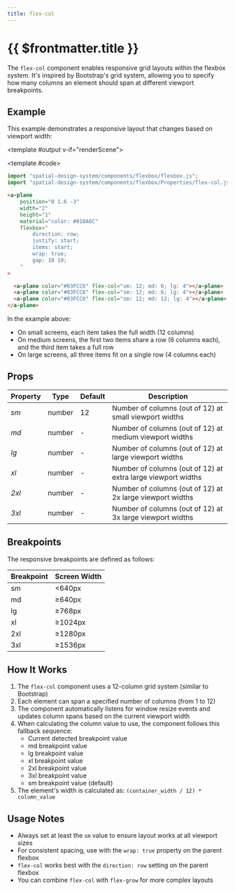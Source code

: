 ```yaml
---
title: flex-col
---
```


<script setup lang="ts">
import { ref, onMounted } from "vue";
import ComponentExample from "../vue/ComponentExample.vue";

const renderScene = ref(false);

onMounted(async () => {
  try {
    await import("spatial-design-system/components/flexbox/flexbox.js");
    renderScene.value = true;
  } catch(e) {
    console.error(e);
  }
});
</script>

# {{ $frontmatter.title }}

The `flex-col` component enables responsive grid layouts within the flexbox system. It's inspired by Bootstrap's grid system, allowing you to specify how many columns an element should span at different viewport breakpoints.

## Example

This example demonstrates a responsive layout that changes based on viewport width:

<ComponentExample :fixed="true">

<template #output v-if="renderScene">
<a-plane
position="0 1.6 -3"
width="2"
height="1"
material="color: #018A6C"
flexbox="
direction: row;
justify: start;
items: start;
wrap: true;
gap: 10 10;
">

  <a-plane color="#03FCC6" flex-col="sm: 12; md: 6; lg: 4"></a-plane>
  <a-plane color="#03FCC6" flex-col="sm: 12; md: 6; lg: 4"></a-plane>
  <a-plane color="#03FCC6" flex-col="sm: 12; md: 12; lg: 4"></a-plane>
</a-plane>
</template>

<template #code>

```js
import "spatial-design-system/components/flexbox/flexbox.js";
import "spatial-design-system/components/flexbox/Properties/flex-col.js";
```

```html
<a-plane
    position="0 1.6 -3"
    width="2"
    height="1"
    material="color: #018A6C"
    flexbox="
        direction: row;
        justify: start;
        items: start;
        wrap: true;
        gap: 10 10;
    "
>

  <a-plane color="#03FCC6" flex-col="sm: 12; md: 6; lg: 4"></a-plane>
  <a-plane color="#03FCC6" flex-col="sm: 12; md: 6; lg: 4"></a-plane>
  <a-plane color="#03FCC6" flex-col="sm: 12; md: 12; lg: 4"></a-plane>
</a-plane>
```

</template>

</ComponentExample>

In the example above:
- On small screens, each item takes the full width (12 columns)
- On medium screens, the first two items share a row (6 columns each), and the third item takes a full row
- On large screens, all three items fit on a single row (4 columns each)

## Props

| Property | Type   | Default | Description                                                 |
| -------- | ------ | ------- | ----------------------------------------------------------- |
| _sm_     | number | 12      | Number of columns (out of 12) at small viewport widths      |
| _md_     | number | -       | Number of columns (out of 12) at medium viewport widths     |
| _lg_     | number | -       | Number of columns (out of 12) at large viewport widths      |
| _xl_     | number | -       | Number of columns (out of 12) at extra large viewport widths |
| _2xl_    | number | -       | Number of columns (out of 12) at 2x large viewport widths   |
| _3xl_    | number | -       | Number of columns (out of 12) at 3x large viewport widths   |

## Breakpoints

The responsive breakpoints are defined as follows:

| Breakpoint | Screen Width  |
| ---------- | ------------- |
| sm         | <640px        |
| md         | ≥640px        |
| lg         | ≥768px        |
| xl         | ≥1024px       |
| 2xl        | ≥1280px       |
| 3xl        | ≥1536px       |

## How It Works

1. The `flex-col` component uses a 12-column grid system (similar to Bootstrap)
2. Each element can span a specified number of columns (from 1 to 12)
3. The component automatically listens for window resize events and updates column spans based on the current viewport width
4. When calculating the column value to use, the component follows this fallback sequence:
   - Current detected breakpoint value
   - md breakpoint value
   - lg breakpoint value
   - xl breakpoint value
   - 2xl breakpoint value
   - 3xl breakpoint value
   - sm breakpoint value (default)
5. The element's width is calculated as: `(container_width / 12) * column_value`

## Usage Notes

- Always set at least the `sm` value to ensure layout works at all viewport sizes
- For consistent spacing, use with the `wrap: true` property on the parent flexbox
- `flex-col` works best with the `direction: row` setting on the parent flexbox
- You can combine `flex-col` with `flex-grow` for more complex layouts
